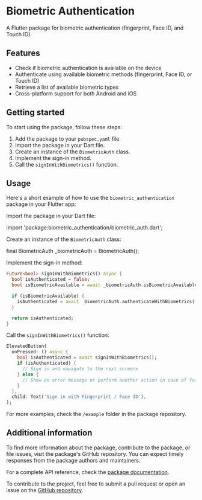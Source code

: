 # Biometric Authentication

A Flutter package for biometric authentication (fingerprint, Face ID, and Touch ID).

## Features

* Check if biometric authentication is available on the device
* Authenticate using available biometric methods (fingerprint, Face ID, or Touch ID)
* Retrieve a list of available biometric types
* Cross-platform support for both Android and iOS

## Getting started

To start using the package, follow these steps:

1. Add the package to your `pubspec.yaml` file.
2. Import the package in your Dart file.
3. Create an instance of the `BiometricAuth` class.
4. Implement the sign-in method.
5. Call the `signInWithBiometrics()` function.

## Usage

Here's a short example of how to use the `biometric_authentication` package in your Flutter app:

Import the package in your Dart file:

import 'package:biometric_authentication/biometric_auth.dart';

Create an instance of the `BiometricAuth` class:

final BiometricAuth _biometricAuth = BiometricAuth();

Implement the sign-in method:

```dart
Future<bool> signInWithBiometrics() async {
  bool isAuthenticated = false;
  bool isBiometricAvailable = await _biometricAuth.isBiometricAvailable();

  if (isBiometricAvailable) {
    isAuthenticated = await _biometricAuth.authenticateWithBiometrics('Please authenticate to continue');
  }

  return isAuthenticated;
}
```

Call the `signInWithBiometrics()` function:

```dart
ElevatedButton(
  onPressed: () async {
    bool isAuthenticated = await signInWithBiometrics();
    if (isAuthenticated) {
      // Sign in and navigate to the next screenx
    } else {
      // Show an error message or perform another action in case of failure
    }
  },
  child: Text('Sign in with Fingerprint / Face ID'),
);
```

For more examples, check the `/example` folder in the package repository.

## Additional information

To find more information about the package, contribute to the package, or file issues, visit the package's GitHub repository. You can expect timely responses from the package authors and maintainers.

For a complete API reference, check the [package documentation](https://pub.dev/documentation/biometric_authentication/latest/).

To contribute to the project, feel free to submit a pull request or open an issue on the [GitHub repository](https://github.com/andresadar/biometric_authentication).